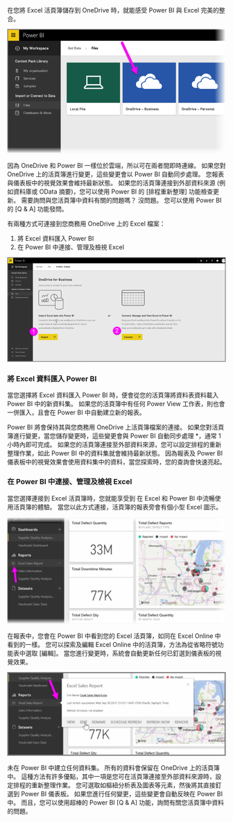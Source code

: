 在您將 Excel 活頁簿儲存到 OneDrive 時，就能感受 Power BI 與 Excel 完美的整合。

![](media/5-4-connect-onedrive-for-business/5-4_1.png)

因為 OneDrive 和 Power BI 一樣位於雲端，所以可在兩者間即時連線。 如果您對 OneDrive 上的活頁簿進行變更，這些變更會以 Power BI 自動同步處理。 您報表與儀表板中的視覺效果會維持最新狀態。 如果您的活頁簿連接到外部資料來源 (例如資料庫或 OData 摘要)，您可以使用 Power BI 的 [排程重新整理] 功能檢查更新。 需要詢問與您活頁簿中資料有關的問題嗎？ 沒問題。 您可以使用 Power BI 的 [Q & A] 功能發問。

有兩種方式可連接到您商務用 OneDrive 上的 Excel 檔案：

1. 將 Excel 資料匯入 Power BI
2. 在 Power BI 中連接、管理及檢視 Excel

![](media/5-4-connect-onedrive-for-business/5-4_3.png)

### <a name="import-excel-data-into-power-bi"></a>將 Excel 資料匯入 Power BI
當您選擇將 Excel 資料匯入 Power BI 時，便會從您的活頁簿將資料表資料載入 Power BI 中的新資料集。 如果您的活頁簿中有任何 Power View 工作表，則也會一併匯入，且會在 Power BI 中自動建立新的報表。

Power BI 將會保持其與您商務用 OneDrive 上活頁簿檔案的連接。 如果您對活頁簿進行變更，當您儲存變更時，這些變更會與 Power BI 自動同步處理 *，通常 1 小時內即可完成。 如果您的活頁簿連接至外部資料來源，您可以設定排程的重新整理作業，如此 Power BI 中的資料集就會維持最新狀態。 因為報表及 Power BI 儀表板中的視覺效果會使用資料集中的資料，當您探索時，您的查詢會快速亮起。

### <a name="connect-manage-and-view-excel-in-power-bi"></a>在 Power BI 中連接、管理及檢視 Excel
當您選擇連接到 Excel 活頁簿時，您就能享受到 在 Excel 和 Power BI 中流暢使用活頁簿的體驗。 當您以此方式連接，活頁簿的報表旁會有個小型 Excel 圖示。

![](media/5-4-connect-onedrive-for-business/5-4_4.png)

在報表中，您會在 Power BI 中看到您的 Excel 活頁簿，如同在 Excel Online 中看到的一樣。 您可以探索及編輯 Excel Online 中的活頁簿，方法為從省略符號功能表中選取 [編輯]。 當您進行變更時，系統會自動更新任何已釘選到儀表板的視覺效果。

![](media/5-4-connect-onedrive-for-business/5-4_5.png)

未在 Power BI 中建立任何資料集。 所有的資料會保留在 OneDrive 上的活頁簿中。 這種方法有許多優點，其中一項是您可在活頁簿連接至外部資料來源時，設定排程的重新整理作業。 您可選取如樞紐分析表及圖表等元素，然後將其直接釘選到 Power BI 儀表板。 如果您進行任何變更，這些變更會自動反映在 Power BI 中。 而且，您可以使用超棒的 Power BI [Q & A] 功能，詢問有關您活頁簿中資料的問題。  

